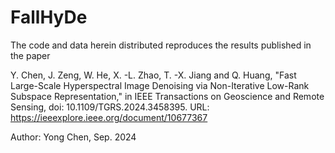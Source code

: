 # FallHyDe

The code and data herein distributed reproduces the results published in the paper

Y. Chen, J. Zeng, W. He, X. -L. Zhao, T. -X. Jiang and Q. Huang, "Fast Large-Scale Hyperspectral Image Denoising via Non-Iterative Low-Rank Subspace Representation," in IEEE Transactions on Geoscience and Remote Sensing, doi: 10.1109/TGRS.2024.3458395.
URL: https://ieeexplore.ieee.org/document/10677367

Author: Yong Chen, Sep. 2024
